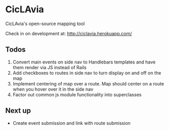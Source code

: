 CicLAvia
========

CicLAvia's open-source mapping tool

Check in on development at:
http://ciclavia.herokuapp.com/

## Todos
1. Convert main events on side nav to Handlebars templates and have them render via JS instead of Rails
2. Add checkboxes to routes in side nav to turn display on and off on the map
3. Implement centering of map over a route. Map should center on a route when you hover over it in the side nav
4. Factor out common js module functionality into superclasses

## Next up
- Create event submission and link with route submission
